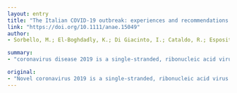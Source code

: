 ```yaml
---
layout: entry
title: "The Italian COVID-19 outbreak: experiences and recommendations from clinical practice"
link: "https://doi.org/10.1111/anae.15049"
author:
- Sorbello, M.; El-Boghdadly, K.; Di Giacinto, I.; Cataldo, R.; Esposito, C.; Falcetta, S.; Merli, G.; Cortese, G.; Corso, R. M.; Bressan, F.; Pintaudi, S.; Greif, R.; Donati, A.; Petrini, F.

summary:
- "coronavirus disease 2019 is a single-stranded, ribonucleic acid virus. Clinical data from the Chinese outbreak have been reported. But experiences and recommendations from clinical practice have not. We report the impact of the COVID-19 outbreak on regional and national healthcare infrastructure. Only through planning, training and team working will clinicians and healthcare systems be best placed to deal with the many complex implications of this new pandemic."

original:
- "Novel coronavirus 2019 is a single-stranded, ribonucleic acid virus that has led to an international pandemic of coronavirus disease 2019 (COVID-19). Clinical data from the Chinese outbreak have been reported, but experiences and recommendations from clinical practice during the Italian outbreak have not. We report the impact of the COVID-19 outbreak on regional and national healthcare infrastructure. We also report on recommendations based on clinical experiences of managing patients throughout Italy. In particular, we describe key elements of clinical management, including safe oxygen therapy, airway management, personal protective equipment and non-technical aspects of caring for patients diagnosed with COVID-19. Only through planning, training and team working will clinicians and healthcare systems be best placed to deal with the many complex implications of this new pandemic."
---
```


